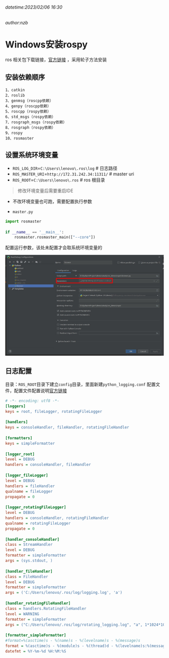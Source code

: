 ###### datetime:2023/02/06 16:30

###### author:nzb

# Windows安装rospy

ros 相关包下载链接，[官方链接](https://rospypi.github.io/simple/) ，采用轮子方法安装

## 安装依赖顺序

```text
1、catkin
2、roslib
3、genmsg（roscpp依赖）
4、genpy（roscpp依赖）
5、roscpp（rospy依赖）
6、std_msgs（rospy依赖）
7、rosgraph_msgs（rospy依赖）
8、rosgraph（rospy依赖）
9、rospy
10、rosmaster
```

## 设置系统环境变量

- `ROS_LOG_DIR`=`C:\Users\lenovo\.ros\log`          # 日志路径
- `ROS_MASTER_URI`=`http://172.31.242.34:11311/`    # master uri
- `ROS_ROOT`=`C:\Users\lenovo\.ros`                 # ros 根目录

> 修改环境变量后需要重启IDE

- 不改环境变量也可跑，需要配置执行参数

- `master.py`

```python
import rosmaster

if __name__ == '__main__':
    rosmaster.rosmaster_main(["--core"])
```

配置运行参数，该处未配置才会取系统环境变量的

![](./imgs/ros_master.jpg)

## 日志配置

目录：`ROS_ROOT`目录下建立`config`目录，里面新建`python_logging.conf`
配置文件，配置文件配置说明[官方链接](https://docs.python.org/zh-cn/2.7/library/logging.config.html#configuration-file-format)

```ini
# -*- encoding: utf8 -*-
[loggers]
keys = root, fileLogger, rotatingFileLogger

[handlers]
keys = consoleHandler, fileHandler, rotatingFileHandler

[formatters]
keys = simpleFormatter

[logger_root]
level = DEBUG
handlers = consoleHandler, fileHandler

[logger_fileLogger]
level = DEBUG
handlers = fileHandler
qualname = fileLogger
propagate = 0

[logger_rotatingFileLogger]
level = DEBUG
handlers = consoleHandler, rotatingFileHandler
qualname = rotatingFileLogger
propagate = 0

[handler_consoleHandler]
class = StreamHandler
level = DEBUG
formatter = simpleFormatter
args = (sys.stdout, )

[handler_fileHandler]
class = FileHandler
level = DEBUG
formatter = simpleFormatter
args = ('C:/Users/lenovo/.ros/log/logging.log', 'a')

[handler_rotatingFileHandler]
class = handlers.RotatingFileHandler
level = WARNING
formatter = simpleFormatter
args = ("C:/Users/lenovo/.ros/log/rotating_logging.log", "a", 1*1024*1024, 5)

[formatter_simpleFormatter]
#format=%(asctime)s - %(name)s - %(levelname)s - %(message)s
format = %(asctime)s - %(module)s - %(thread)d - %(levelname)s:%(message)s
datefmt = %Y-%m-%d %H:%M:%S
```
